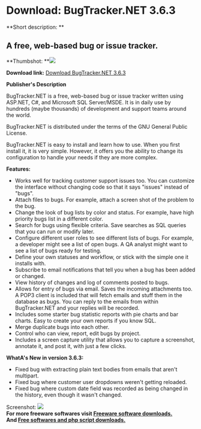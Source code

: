 # Download: BugTracker.NET 3.6.3

**Short description: **

## A free, web-based bug or issue tracker.

  
**Thumbshot: **![](http://www.freewarefiles.com/screenshot/bugtrackernet_md.gif)   
  
**Download link:** [Download BugTracker.NET 3.6.3](http://freesoftwares.boysofts.com/BugTrackerNET_program_19133.html)  
  

**Publisher's Description**  
  

BugTracker.NET is a free, web-based bug or issue tracker written using
ASP.NET, C#, and Microsoft SQL Server/MSDE. It is in daily use by hundreds
(maybe thousands) of development and support teams around the world.

BugTracker.NET is distributed under the terms of the GNU General Public
License.

BugTracker.NET is easy to install and learn how to use. When you first install
it, it is very simple. However, it offers you the ability to change its
configuration to handle your needs if they are more complex.

**Features:**

  * Works well for tracking customer support issues too. You can customize the interface without changing code so that it says "issues" instead of "bugs". 
  * Attach files to bugs. For example, attach a screen shot of the problem to the bug. 
  * Change the look of bug lists by color and status. For example, have high priority bugs list in a different color. 
  * Search for bugs using flexible criteria. Save searches as SQL queries that you can run or modify later. 
  * Configure different user roles to see different lists of bugs. For example, a developer might see a list of open bugs. A QA analyst might want to see a list of bugs ready for testing. 
  * Define your own statuses and workflow, or stick with the simple one it installs with. 
  * Subscribe to email notifications that tell you when a bug has been added or changed. 
  * View history of changes and log of comments posted to bugs. 
  * Allows for entry of bugs via email. Saves the incoming attachments too. A POP3 client is included that will fetch emails and stuff them in the database as bugs. You can reply to the emails from within BugTracker.NET and your replies will be recorded. 
  * Includes some starter bug statistic reports with pie charts and bar charts. Easy to create your own reports if you know SQL. 
  * Merge duplicate bugs into each other. 
  * Control who can view, report, edit bugs by project. 
  * Includes a screen capture utility that allows you to capture a screenshot, annotate it, and post it, with just a few clicks. 

**WhatA's New in version 3.6.3:**

  * Fixed bug with extracting plain text bodies from emails that aren't multipart. 
  * Fixed bug where customer user dropdowns weren't getting reloaded. 
  * Fixed bug where custom date field was recorded as being changed in the history, even though it wasn't changed. 

  
  
Screenshot: ![](http://www.freewarefiles.com/screenshot/bugtrackernet.gif)  
**For more freeware softwares visit [Freeware software downloads.](http://freesoftwares.boysofts.com/)**   
**And [Free softwares and php script downloads.](http://www.boysofts.com/)**

